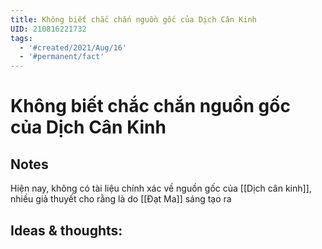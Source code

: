 ```yaml
---
title: Không biết chắc chắn nguồn gốc của Dịch Cân Kinh
UID: 210816221732
tags:
  - '#created/2021/Aug/16'
  - '#permanent/fact'
---
```

# Không biết chắc chắn nguồn gốc của Dịch Cân Kinh

## Notes
Hiện nay, không có tài liệu chính xác về nguồn gốc của [[Dịch cân kinh]], nhiều giả thuyết cho rằng là do [[Đạt Ma]] sáng tạo ra

## Ideas & thoughts:
